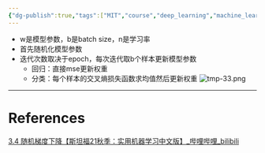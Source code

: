 ```yaml
---
{"dg-publish":true,"tags":["MIT","course","deep_learning","machine_learning"],"permalink":"/Inbox/study/人工智能/机器学习/MIT21秋课程/3.4 随机梯度下降/","dgPassFrontmatter":true}
---
```



- w是模型参数，b是batch size，n是学习率
- 首先随机化模型参数
- 迭代次数取决于epoch，每次迭代取b个样本更新模型参数
    - 回归：直接mse更新权重
    - 分类：每个样本的交叉熵损失函数求均值然后更新权重
![tmp-33.png](/img/user/Assets/attachments/tmp/tmp-33.png)
---
# References
[3.4 随机梯度下降【斯坦福21秋季：实用机器学习中文版】_哔哩哔哩_bilibili](https://www.bilibili.com/video/BV1234y1m75j?spm_id_from=333.788.videopod.sections&vd_source=73a67190a2e14f51c71c0fa447f094aa)